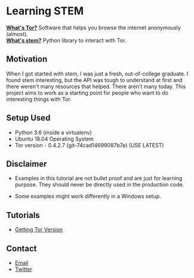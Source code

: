 # Learning STEM

[**What's Tor?**](https://en.wikipedia.org/wiki/Tor_(anonymity_network)) Software that helps you browse the internet anonymously (almost). <br>
[**What's stem?**](https://stem.torproject.org/index.html) Python library to interact with Tor.

## Motivation
When I got started with stem, I was just a fresh, out-of-college graduate. I found stem interesting, but the API was tough to understand at first and there weren't many resources that helped. There aren't many today. This project aims to work as a starting point for people who want to do interesting things with Tor.

## Setup Used
* Python 3.6 (inside a virtualenv)
* Ubuntu 18.04 Operating System
* Tor version - 0.4.2.7 (git-74cad14699087b7e) (USE LATEST)

## Disclaimer
* Examples in this tutorial are not bullet proof and are just for learning purpose. They should never be directly used in the production code.

* Some examples might work differently in a Windows setup.

## Tutorials
* [Getting Tor Version](./get_version.md)


## Contact

* [Email](garg.manav8@protonmail.com) 
* [Twitter](https://twitter.com/sigmapie8)
